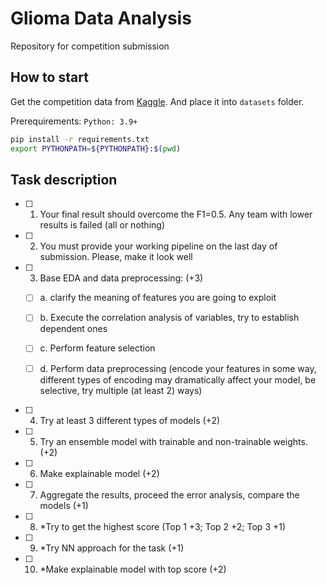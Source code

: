 # Glioma Data Analysis
Repository for competition submission

## How to start
Get the competition data from [Kaggle](https://www.kaggle.com/competitions/60504). And place it into `datasets` folder.

Prerequirements: `Python: 3.9+`

```bash
pip install -r requirements.txt
export PYTHONPATH=${PYTHONPATH}:$(pwd)
```

## Task description

- [ ] 1. Your final result should overcome the F1=0.5. Any team with lower results is failed (all or nothing) 
- [ ] 2. You must provide your working pipeline on the last day of submission. Please, make it look well 
- [ ] 3. Base EDA and data preprocessing: (+3)

    - [ ] a. clarify the meaning of features you are going to exploit

    - [ ] b. Execute the correlation analysis of variables, try to establish dependent ones

    - [ ] c. Perform feature selection

    - [ ] d. Perform data preprocessing (encode your features in some way, different types of encoding may dramatically affect your model, be selective, try multiple (at least 2) ways)
    
- [ ] 4. Try at least 3 different types of models (+2)
- [ ] 5. Try an ensemble model with trainable and non-trainable weights. (+2)
- [ ] 6. Make explainable model (+2)
- [ ] 7. Aggregate the results, proceed the error analysis, compare the models (+1)
- [ ] 8. *Try to get the highest score (Top 1 +3; Top 2 +2; Top 3 +1)
- [ ] 9. *Try NN approach for the task (+1)
- [ ] 10. *Make explainable model with top score (+2)
